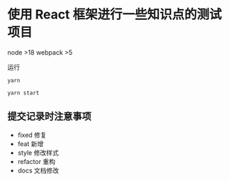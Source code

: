 # 使用 React 框架进行一些知识点的测试项目

node >18
webpack >5

运行
```
yarn

yarn start
```

## 提交记录时注意事项
- fixed 修复
- feat  新增
- style  修改样式
- refactor  重构
- docs  文档修改